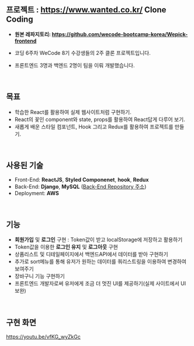 ## 프로젝트 :  https://www.wanted.co.kr/ Clone Coding

- **원본 레파지토리:  https://github.com/wecode-bootcamp-korea/Wepick-frontend** 

  

- 코딩 6주차 WeCode 8기 수강생들의 2주 클론 프로젝트입니다.

- 프론트엔드 3명과 백엔드 2명이 팀을 이뤄 개발했습니다.

<br>

## 목표

- 학습한 React를 활용하여 실제 웹사이트처럼 구현하기.
- React의 꽃인 component와 state, props를 활용하여 React답게 다루어 보기.
- 새롭게 배운 스타일 컴포넌트, Hook 그리고 Redux를 활용하여 프로젝트를 만들기.

<br>

## 사용된 기술

- Front-End: **ReactJS**, **Styled Componenet**, **hook**, **Redux**
- Back-End: **Django**, **MySQL** ([Back-End Repository 주소](https://github.com/wecode-bootcamp-korea/aboutteatime-backend))
- Deployment: **AWS**

<br>

## 기능

- **회원가입** 및 **로그인** 구현 : Token값이 받고 localStorage에 저장하고 활용하기
- Token값을 이용한 **로그인 유지** 및 **로그아웃** 구현
- 상품리스트 및 디테일페이지에서 백엔드API에서 데이터를 받아 구현하기
- 추가로 sort메뉴를 통해 유저가 원하는 데이터를 쿼리스트링을 이용하여 변경하여 보여주기
- 장바구니 기능 구현하기
- 프론트엔드 개발자로써 유저에게 조금 더 멋진 UI를 제공하기(실제 사이트에서 UI보완)

<br>

## 구현 화면

https://youtu.be/vfKG_wyZkGc

